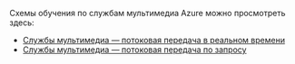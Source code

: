 Схемы обучения по службам мультимедиа Azure можно просмотреть здесь:

* [Службы мультимедиа — потоковая передача в реальном времени](https://azure.microsoft.com/documentation/learning-paths/media-services-streaming-live/)
* [Службы мультимедиа — потоковая передача по запросу](https://azure.microsoft.com/documentation/learning-paths/media-services-streaming-on-demand/)


<!--HONumber=Feb17_HO3-->


